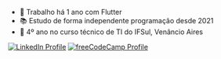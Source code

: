 - 🔭 Trabalho há 1 ano com Flutter
- 📚 Estudo de forma independente programação desde 2021
- 🏫 4º ano no curso técnico de TI do IFSul, Venâncio Aires


[![LinkedIn Profile](https://img.shields.io/badge/LinkedIn-blue?style=flat&logo=linkedin)](https://www.linkedin.com/in/eduardo-faleiro-867b87254)
[![freeCodeCamp Profile](https://img.shields.io/badge/freeCodeCamp-000020?style=flat&logo=freecodecamp)](https://www.freecodecamp.org/eduardoviniciusfaleiro)
